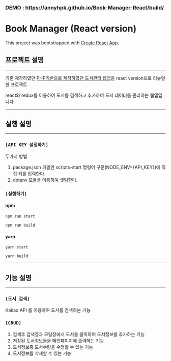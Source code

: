 ### DEMO : https://annyhpk.github.io/Book-Manager-React/build/

# Book Manager (React version)

This project was bootstrapped with [Create React App](https://github.com/facebook/create-react-app).

## 프로젝트 설명

---

기존 제작하였던 [PHP기반으로 제작하였던 도서관리 웹앱](https://github.com/annyhpk/Book-Manager-WebApp)을 react version으로 리뉴얼한 프로젝트

react와 redux를 이용하여 도서를 검색하고 추가하여 도서 데이터를 관리하는 웹앱입니다.

---

## 실행 설명

---

### `[API KEY 설정하기]`

두가지 방법

1. package.json 파일안 scripts-start 명령어 구문(NODE_ENV={API_KEY})에 직접 키를 입력한다.
2. dotenv 모듈을 이용하여 셋팅한다.

### `[실행하기]`

#### npm 


`
npm run start
`


`
npm run build
`


#### yarn 


`
yarn start 
`


`
yarn build
`

---

## 기능 설명

---

### `[도서 검색]`

Kakao API 를 이용하여 도서를 검색하는 기능

### `[CRUD]`

1. 검색후 검색결과 모달창에서 도서를 클릭하여 도서정보를 추가하는 기능
2. 저장된 도서정보들을 메인페이지에 출력하는 기능
3. 도서정보중 도서수량을 수정할 수 있는 기능
4. 도서정보를 삭제할 수 있는 기능
